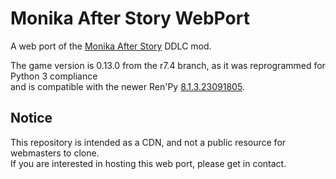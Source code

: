 # Monika After Story WebPort
A web port of the [Monika After Story](https://github.com/Monika-After-Story/MonikaModDev/tree/r7.4) DDLC mod.

The game version is 0.13.0 from the r7.4 branch, as it was reprogrammed for Python 3 compliance<br>and is compatible with the newer Ren'Py [8.1.3.23091805](https://www.renpy.org/release/8.1.3).<br>

## Notice
This repository is intended as a CDN, and not a public resource for webmasters to clone.<br>
If you are interested in hosting this web port, please get in contact.
